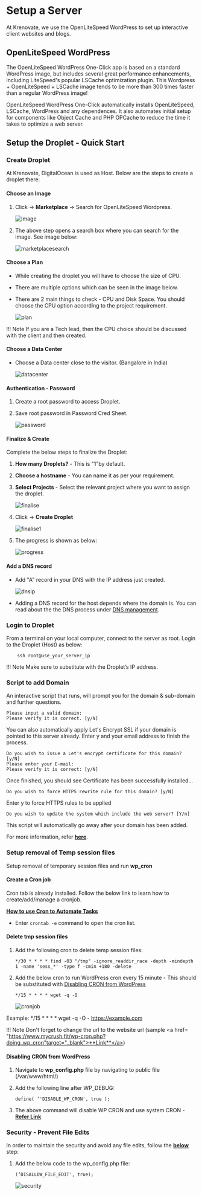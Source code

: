 #   **Setup a Server**

At Krenovate, we use the OpenLiteSpeed WordPress to set up interactive client websites and blogs.

##  **OpenLiteSpeed WordPress**

The OpenLiteSpeed WordPress One-Click app is based on a standard WordPress image, but includes several great performance enhancements, including LiteSpeed's popular LSCache optimization plugin. This Wordpress + OpenLiteSpeed + LSCache image tends to be more than 300 times faster than a regular WordPress image!

OpenLiteSpeed WordPress One-Click automatically installs OpenLiteSpeed, LSCache, WordPress and any dependences. It also automates initial setup for components like Object Cache and PHP OPCache to reduce the time it takes to optimize a web server.


## **Setup the Droplet - Quick Start**

###    **Create Droplet**

At Krenovate, DigitalOcean is used as Host. Below are the steps to create a droplet there:

####    **Choose an Image** 

1.    Click -> **Marketplace** -> Search for OpenLiteSpeed Wordpress.     

      ![image](images\image.jpg)

2.    The above step opens  a search box where you can search for the image. See image below:
 

      ![marketplacesearch](images\marketplacesearch.jpg)

####    **Choose a Plan**

* While creating the droplet you will have to choose the size of CPU.
* There are multiple options which can be seen in the image below.
* There are 2 main things to check - CPU and Disk Space. You should choose the CPU option according to the project requirement. 

  ![plan](images\plan.jpg)

!!! Note
    If you are a Tech lead, then the CPU choice should be discussed with the client and then created.

####    **Choose a Data Center**

* Choose a Data center close to the visitor. (Bangalore in India)

    ![datacenter](images\datacenter.jpg)

####    **Authentication - Password**

1.  Create a root password to access Droplet.
2.  Save root password in Password Cred Sheet.

    ![password](images\password.jpg)


####    **Finalize & Create**

Complete the below steps to finalize the Droplet:

1. **How many Droplets?** - This is "1"by default.
2. **Choose a hostname** - You can name it as per your requirement.
3. **Select Projects** - Select the relevant project where you want to assign the droplet.

    ![finalise](images\finalise.jpg)

4. Click -> **Create Droplet**

    ![finalise1](images\finalise1.jpg)

5. The progress is shown as below:

    ![progress](images\progress.jpg)


####    **Add a DNS record**

* Add "A" record in your DNS with the IP address just created.

    ![dnsip](images\dnsip.jpg)
  
* Adding a DNS record for the host depends where the domain is. You can read about the the DNS process under [DNS management](DNS-Management.md).

###    **Login to Droplet**

From a terminal on your local computer, connect to the server as root. Login to the Droplet (Host) as below:

        ssh root@use_your_server_ip

!!! Note 
    Make sure to substitute with the Droplet’s IP address.


###    **Script to add Domain**

An interactive script that runs, will prompt you for the domain & sub-domain and further questions.

    Please input a valid domain:
    Please verify it is correct. [y/N]

You can also automatically apply Let's Encrypt SSL if your domain is pointed to this server already. Enter y and your email address to finish the process.

    Do you wish to issue a Let's encrypt certificate for this domain? [y/N]
    Please enter your E-mail:
    Please verify it is correct: [y/N]


Once finished, you should see Certificate has been successfully installed…

    Do you wish to force HTTPS rewrite rule for this domain? [y/N]

Enter y to force HTTPS rules to be applied

    Do you wish to update the system which include the web server? [Y/n]

This script will automatically go away after your domain has been added.

For more information, refer <a href= "https://marketplace.digitalocean.com/apps/openlitespeed-wordpress" target="_blank">**here**</a>.

### **Setup removal of Temp session files**

Setup removal of temporary session files and run **wp_cron**

#### **Create a Cron job**

Cron tab is already installed. Follow the below link to learn how to create/add/manage a cronjob.

<a href= "https://www.digitalocean.com/community/tutorials/how-to-use-cron-to-automate-tasks-ubuntu-1804" target="_blank">**How to use Cron to Automate Tasks**</a>

-   Enter  `crontab -e` command to open the cron list.

####    **Delete tmp session files**

1.  Add the following cron to delete temp session files:

        */30 * * * * find -O3 "/tmp" -ignore_readdir_race -depth -mindepth 1 -name 'sess_*' -type f -cmin +180 -delete

2.  Add the below cron to run WordPress cron every 15 minute - This should be substituted with [Disabling CRON from WordPress](#disabling-cron-from-wordpress)

        */15 * * * * wget -q -O

    ![cronjob](images\cronjob.jpg)

Example: */15 * * * * wget -q -O - https://example.com

!!! Note
    Don't forget to change the url to the website url (sample <a href= "https://www.mycrush.fit/wp-cron.php?doing_wp_cron"target="_blank">**Link**</a>)

####    **Disabling CRON from WordPress**

1.  Navigate to **wp_config.php** file by navigating to public file (/var/www/html/)
2.  Add the following line after WP_DEBUG:

        define( ‘'DISABLE_WP_CRON', true );

3. The above command will disable WP CRON and use system CRON - <a href= "https://kinsta.com/knowledgebase/disable-wp-cron/#disable-wp-cron" target="_blank">**Refer Link**</a>

### **Security - Prevent File Edits**

In order to maintain the security and avoid any file edits, follow the <a href="https://www.isitwp.com/disable-editors-and-plugin-modifications-entirely/" target="_blank">**below**</a> step:

1.  Add the below code to the wp_config.php file:

        (‘DISALLOW_FILE_EDIT', true);

    ![security](images\security.jpg)












